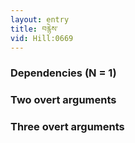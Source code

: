 ```yaml
---
layout: entry
title: བརྙེས་
vid: Hill:0669
---
```

### Dependencies (N = 1)


### Two overt arguments


### Three overt arguments
